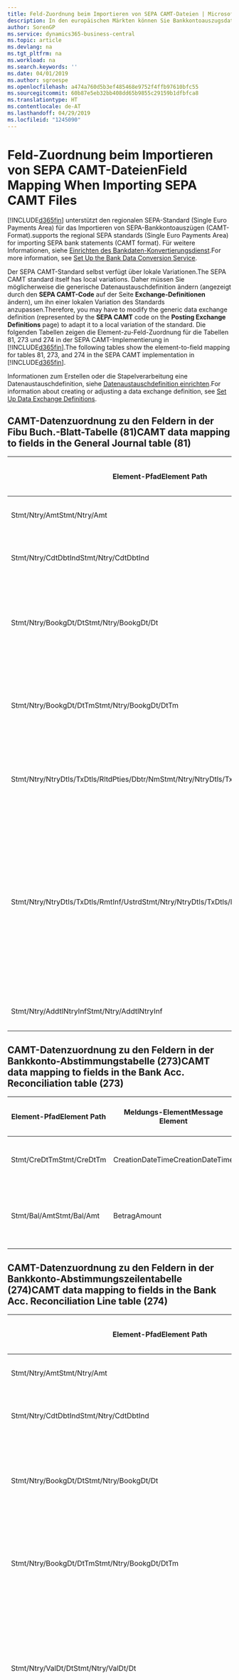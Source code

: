 ```yaml
---
title: Feld-Zuordnung beim Importieren von SEPA CAMT-Dateien | Microsoft Docs
description: In den europäischen Märkten können Sie Bankkontoauszugsdateien in den regionalen SEPA-Standards  (einzelner Eurozahlungs-Bereich) importieren.
author: SorenGP
ms.service: dynamics365-business-central
ms.topic: article
ms.devlang: na
ms.tgt_pltfrm: na
ms.workload: na
ms.search.keywords: ''
ms.date: 04/01/2019
ms.author: sgroespe
ms.openlocfilehash: a474a760d5b3ef485468e9752f4ffb97610bfc55
ms.sourcegitcommit: 60b87e5eb32bb408dd65b9855c29159b1dfbfca8
ms.translationtype: HT
ms.contentlocale: de-AT
ms.lasthandoff: 04/29/2019
ms.locfileid: "1245090"
---
```

# <a name="field-mapping-when-importing-sepa-camt-files"></a><span data-ttu-id="ff57b-103">Feld-Zuordnung beim Importieren von SEPA CAMT-Dateien</span><span class="sxs-lookup"><span data-stu-id="ff57b-103">Field Mapping When Importing SEPA CAMT Files</span></span>
[!INCLUDE[d365fin](includes/d365fin_md.md)] <span data-ttu-id="ff57b-104">unterstützt den regionalen SEPA-Standard (Single Euro Payments Area) für das Importieren von SEPA-Bankkontoauszügen (CAMT-Format).</span><span class="sxs-lookup"><span data-stu-id="ff57b-104">supports the regional SEPA standards (Single Euro Payments Area) for importing SEPA bank statements (CAMT format).</span></span> <span data-ttu-id="ff57b-105">Für weitere Informationen, siehe [Einrichten des Bankdaten-Konvertierungsdienst](bank-how-setup-bank-data-conversion-service.md).</span><span class="sxs-lookup"><span data-stu-id="ff57b-105">For more information, see [Set Up the Bank Data Conversion Service](bank-how-setup-bank-data-conversion-service.md).</span></span>  

 <span data-ttu-id="ff57b-106">Der SEPA CAMT-Standard selbst verfügt über lokale Variationen.</span><span class="sxs-lookup"><span data-stu-id="ff57b-106">The SEPA CAMT standard itself has local variations.</span></span> <span data-ttu-id="ff57b-107">Daher müssen Sie möglicherweise die generische Datenaustauschdefinition ändern (angezeigt durch den **SEPA CAMT-Code** auf der Seite **Exchange-Definitionen** ändern), um ihn einer lokalen Variation des Standards anzupassen.</span><span class="sxs-lookup"><span data-stu-id="ff57b-107">Therefore, you may have to modify the generic data exchange definition (represented by the **SEPA CAMT** code on the **Posting Exchange Definitions** page) to adapt it to a local variation of the standard.</span></span> <span data-ttu-id="ff57b-108">Die folgenden Tabellen zeigen die Element-zu-Feld-Zuordnung für die Tabellen 81, 273 und 274 in der SEPA CAMT-Implementierung in [!INCLUDE[d365fin](includes/d365fin_md.md)].</span><span class="sxs-lookup"><span data-stu-id="ff57b-108">The following tables show the element-to-field mapping for tables 81, 273, and 274 in the SEPA CAMT implementation in [!INCLUDE[d365fin](includes/d365fin_md.md)].</span></span>  

 <span data-ttu-id="ff57b-109">Informationen zum Erstellen oder die Stapelverarbeitung eine Datenaustauschdefinition, siehe [Datenaustauschdefinition einrichten](across-how-to-set-up-data-exchange-definitions.md).</span><span class="sxs-lookup"><span data-stu-id="ff57b-109">For information about creating or adjusting a data exchange definition, see [Set Up Data Exchange Definitions](across-how-to-set-up-data-exchange-definitions.md).</span></span>  

## <a name="camt-data-mapping-to-fields-in-the-general-journal-table-81"></a><span data-ttu-id="ff57b-110">CAMT-Datenzuordnung zu den Feldern in der Fibu Buch.-Blatt-Tabelle (81)</span><span class="sxs-lookup"><span data-stu-id="ff57b-110">CAMT data mapping to fields in the General Journal table (81)</span></span>  

|<span data-ttu-id="ff57b-111">Element-Pfad</span><span class="sxs-lookup"><span data-stu-id="ff57b-111">Element Path</span></span>|<span data-ttu-id="ff57b-112">Meldungs-Element</span><span class="sxs-lookup"><span data-stu-id="ff57b-112">Message Element</span></span>|<span data-ttu-id="ff57b-113">Datentyp</span><span class="sxs-lookup"><span data-stu-id="ff57b-113">Data Type</span></span>|<span data-ttu-id="ff57b-114">Beschreibung</span><span class="sxs-lookup"><span data-stu-id="ff57b-114">Description</span></span>|<span data-ttu-id="ff57b-115">Kennzeichen mit negativem Zeichen</span><span class="sxs-lookup"><span data-stu-id="ff57b-115">Negative-Sign Identifier</span></span>|<span data-ttu-id="ff57b-116">Feldnr.</span><span class="sxs-lookup"><span data-stu-id="ff57b-116">Field No.</span></span>|<span data-ttu-id="ff57b-117">Feldname</span><span class="sxs-lookup"><span data-stu-id="ff57b-117">Field Name</span></span>|  
|------------------|---------------------|---------------|-----------------|-------------------------------|---------------|----------------|  
|<span data-ttu-id="ff57b-118">Stmt/Ntry/Amt</span><span class="sxs-lookup"><span data-stu-id="ff57b-118">Stmt/Ntry/Amt</span></span>|<span data-ttu-id="ff57b-119">Betrag</span><span class="sxs-lookup"><span data-stu-id="ff57b-119">Amount</span></span>|<span data-ttu-id="ff57b-120">Dezimal</span><span class="sxs-lookup"><span data-stu-id="ff57b-120">Decimal</span></span>|<span data-ttu-id="ff57b-121">Der Geldbetrag im Bargeldposten</span><span class="sxs-lookup"><span data-stu-id="ff57b-121">The amount of money in the cash entry</span></span>||<span data-ttu-id="ff57b-122">13</span><span class="sxs-lookup"><span data-stu-id="ff57b-122">13</span></span>|<span data-ttu-id="ff57b-123">Betrag</span><span class="sxs-lookup"><span data-stu-id="ff57b-123">Amount</span></span>|  
|<span data-ttu-id="ff57b-124">Stmt/Ntry/CdtDbtInd</span><span class="sxs-lookup"><span data-stu-id="ff57b-124">Stmt/Ntry/CdtDbtInd</span></span>|<span data-ttu-id="ff57b-125">CreditDebitIndicator</span><span class="sxs-lookup"><span data-stu-id="ff57b-125">CreditDebitIndicator</span></span>|<span data-ttu-id="ff57b-126">Text</span><span class="sxs-lookup"><span data-stu-id="ff57b-126">Text</span></span>|<span data-ttu-id="ff57b-127">Gibt an, ob der Posten ein Habenbetrag oder ein Sollposten ist</span><span class="sxs-lookup"><span data-stu-id="ff57b-127">Indicates whether the entry is a credit or a debit entry</span></span>|<span data-ttu-id="ff57b-128">DBIT</span><span class="sxs-lookup"><span data-stu-id="ff57b-128">DBIT</span></span>|<span data-ttu-id="ff57b-129">13</span><span class="sxs-lookup"><span data-stu-id="ff57b-129">13</span></span>|<span data-ttu-id="ff57b-130">Betrag</span><span class="sxs-lookup"><span data-stu-id="ff57b-130">Amount</span></span>|  
|<span data-ttu-id="ff57b-131">Stmt/Ntry/BookgDt/Dt</span><span class="sxs-lookup"><span data-stu-id="ff57b-131">Stmt/Ntry/BookgDt/Dt</span></span>|<span data-ttu-id="ff57b-132">Datum</span><span class="sxs-lookup"><span data-stu-id="ff57b-132">Date</span></span>|<span data-ttu-id="ff57b-133">Datum</span><span class="sxs-lookup"><span data-stu-id="ff57b-133">Date</span></span>|<span data-ttu-id="ff57b-134">Das Datum der Buchung eines Postens auf einem Konto oder in den Büchern des Buchhaltungsservices.</span><span class="sxs-lookup"><span data-stu-id="ff57b-134">The date when an entry is posted to an account on the account servicer's books</span></span>||<span data-ttu-id="ff57b-135">5</span><span class="sxs-lookup"><span data-stu-id="ff57b-135">5</span></span>|<span data-ttu-id="ff57b-136">Buchungsdatum</span><span class="sxs-lookup"><span data-stu-id="ff57b-136">Posting Date</span></span>|  
|<span data-ttu-id="ff57b-137">Stmt/Ntry/BookgDt/DtTm</span><span class="sxs-lookup"><span data-stu-id="ff57b-137">Stmt/Ntry/BookgDt/DtTm</span></span>|<span data-ttu-id="ff57b-138">DateTime</span><span class="sxs-lookup"><span data-stu-id="ff57b-138">DateTime</span></span>|<span data-ttu-id="ff57b-139">DateTime</span><span class="sxs-lookup"><span data-stu-id="ff57b-139">DateTime</span></span>|<span data-ttu-id="ff57b-140">Das Datum und die Uhrzeit der Buchung eines Postens auf einem Konto oder in den Büchern des Buchhaltungsservices.</span><span class="sxs-lookup"><span data-stu-id="ff57b-140">The date and time when an entry is posted to an account on the account servicer's books</span></span>||<span data-ttu-id="ff57b-141">5</span><span class="sxs-lookup"><span data-stu-id="ff57b-141">5</span></span>|<span data-ttu-id="ff57b-142">Buchungsdatum</span><span class="sxs-lookup"><span data-stu-id="ff57b-142">Posting Date</span></span>|  
|<span data-ttu-id="ff57b-143">Stmt/Ntry/NtryDtls/TxDtls/RltdPties/Dbtr/Nm</span><span class="sxs-lookup"><span data-stu-id="ff57b-143">Stmt/Ntry/NtryDtls/TxDtls/RltdPties/Dbtr/Nm</span></span>|<span data-ttu-id="ff57b-144">Name</span><span class="sxs-lookup"><span data-stu-id="ff57b-144">Name</span></span>|<span data-ttu-id="ff57b-145">Text</span><span class="sxs-lookup"><span data-stu-id="ff57b-145">Text</span></span>|<span data-ttu-id="ff57b-146">Der Name der Partei, die einen Geldbetrag an das (wesentlichen) schuldet können</span><span class="sxs-lookup"><span data-stu-id="ff57b-146">The name of the party that owes an amount of money to the (ultimate) creditor</span></span>||<span data-ttu-id="ff57b-147">1221</span><span class="sxs-lookup"><span data-stu-id="ff57b-147">1221</span></span>|<span data-ttu-id="ff57b-148">Informationen Zahlender</span><span class="sxs-lookup"><span data-stu-id="ff57b-148">Payer Information</span></span>|  
|<span data-ttu-id="ff57b-149">Stmt/Ntry/NtryDtls/TxDtls/RmtInf/Ustrd</span><span class="sxs-lookup"><span data-stu-id="ff57b-149">Stmt/Ntry/NtryDtls/TxDtls/RmtInf/Ustrd</span></span>|<span data-ttu-id="ff57b-150">Unstrukturiert</span><span class="sxs-lookup"><span data-stu-id="ff57b-150">Unstructured</span></span>|<span data-ttu-id="ff57b-151">Text</span><span class="sxs-lookup"><span data-stu-id="ff57b-151">Text</span></span>|<span data-ttu-id="ff57b-152">Informationen, die angegeben werden, um Abgleichen/Abstimmung eines Postens mit den Artikeln zu aktivieren, die die Zahlung abgleichen soll, wie etwa Handelsrechnungen in einem Debitorensystem, in unstrukturierter Form.</span><span class="sxs-lookup"><span data-stu-id="ff57b-152">Information supplied to enable the matching/reconciliation of an entry with the items that the payment is intended to settle, such as commercial invoices in an accounts-receivable system, in an unstructured form</span></span>||<span data-ttu-id="ff57b-153">8</span><span class="sxs-lookup"><span data-stu-id="ff57b-153">8</span></span>|<span data-ttu-id="ff57b-154">Beschreibung</span><span class="sxs-lookup"><span data-stu-id="ff57b-154">Description</span></span>|  
|<span data-ttu-id="ff57b-155">Stmt/Ntry/AddtlNtryInf</span><span class="sxs-lookup"><span data-stu-id="ff57b-155">Stmt/Ntry/AddtlNtryInf</span></span>|<span data-ttu-id="ff57b-156">ZusätzlicheEingabeInformationen</span><span class="sxs-lookup"><span data-stu-id="ff57b-156">AdditionalEntryInformation</span></span>|<span data-ttu-id="ff57b-157">Text</span><span class="sxs-lookup"><span data-stu-id="ff57b-157">Text</span></span>|<span data-ttu-id="ff57b-158">Zusätzliche Informationen zu der Eingabe</span><span class="sxs-lookup"><span data-stu-id="ff57b-158">Additional information about the entry</span></span>||<span data-ttu-id="ff57b-159">1222</span><span class="sxs-lookup"><span data-stu-id="ff57b-159">1222</span></span>|<span data-ttu-id="ff57b-160">Transaktionsinformationen</span><span class="sxs-lookup"><span data-stu-id="ff57b-160">Transaction Information</span></span>|  

## <a name="camt-data-mapping-to-fields-in-the-bank-acc-reconciliation-table-273"></a><span data-ttu-id="ff57b-161">CAMT-Datenzuordnung zu den Feldern in der Bankkonto-Abstimmungstabelle (273)</span><span class="sxs-lookup"><span data-stu-id="ff57b-161">CAMT data mapping to fields in the Bank Acc. Reconciliation table (273)</span></span>  

|<span data-ttu-id="ff57b-162">Element-Pfad</span><span class="sxs-lookup"><span data-stu-id="ff57b-162">Element Path</span></span>|<span data-ttu-id="ff57b-163">Meldungs-Element</span><span class="sxs-lookup"><span data-stu-id="ff57b-163">Message Element</span></span>|<span data-ttu-id="ff57b-164">Datentyp</span><span class="sxs-lookup"><span data-stu-id="ff57b-164">Data Type</span></span>|<span data-ttu-id="ff57b-165">Beschreibung</span><span class="sxs-lookup"><span data-stu-id="ff57b-165">Description</span></span>|<span data-ttu-id="ff57b-166">Kennzeichen mit negativem Zeichen</span><span class="sxs-lookup"><span data-stu-id="ff57b-166">Negative-Sign Identifier</span></span>|<span data-ttu-id="ff57b-167">Feldnr.</span><span class="sxs-lookup"><span data-stu-id="ff57b-167">Field No.</span></span>|<span data-ttu-id="ff57b-168">Feldname</span><span class="sxs-lookup"><span data-stu-id="ff57b-168">Field Name</span></span>|  
|------------------|---------------------|---------------|-----------------|-------------------------------|---------------|----------------|  
|<span data-ttu-id="ff57b-169">Stmt/CreDtTm</span><span class="sxs-lookup"><span data-stu-id="ff57b-169">Stmt/CreDtTm</span></span>|<span data-ttu-id="ff57b-170">CreationDateTime</span><span class="sxs-lookup"><span data-stu-id="ff57b-170">CreationDateTime</span></span>|<span data-ttu-id="ff57b-171">Datum</span><span class="sxs-lookup"><span data-stu-id="ff57b-171">Date</span></span>|<span data-ttu-id="ff57b-172">Das Datum und die Uhrzeit der Erstellung der Nachricht.</span><span class="sxs-lookup"><span data-stu-id="ff57b-172">The date and time when the message was created</span></span>||<span data-ttu-id="ff57b-173">3</span><span class="sxs-lookup"><span data-stu-id="ff57b-173">3</span></span>|<span data-ttu-id="ff57b-174">Auszugsdatum</span><span class="sxs-lookup"><span data-stu-id="ff57b-174">Statement Date</span></span>|  
|<span data-ttu-id="ff57b-175">Stmt/Bal/Amt</span><span class="sxs-lookup"><span data-stu-id="ff57b-175">Stmt/Bal/Amt</span></span>|<span data-ttu-id="ff57b-176">Betrag</span><span class="sxs-lookup"><span data-stu-id="ff57b-176">Amount</span></span>|<span data-ttu-id="ff57b-177">Dezimal</span><span class="sxs-lookup"><span data-stu-id="ff57b-177">Decimal</span></span>|<span data-ttu-id="ff57b-178">Der Betrag, der aus den Nettobeträgen für alle Soll- und Habenposten resultiert</span><span class="sxs-lookup"><span data-stu-id="ff57b-178">The amount resulting from the netted amounts for all debit and credit entries</span></span>||<span data-ttu-id="ff57b-179">4</span><span class="sxs-lookup"><span data-stu-id="ff57b-179">4</span></span>|<span data-ttu-id="ff57b-180">Auszug Schluss-Saldo</span><span class="sxs-lookup"><span data-stu-id="ff57b-180">Statement Ending Balance</span></span>|  

## <a name="camt-data-mapping-to-fields-in-the-bank-acc-reconciliation-line-table-274"></a><span data-ttu-id="ff57b-181">CAMT-Datenzuordnung zu den Feldern in der Bankkonto-Abstimmungszeilentabelle (274)</span><span class="sxs-lookup"><span data-stu-id="ff57b-181">CAMT data mapping to fields in the Bank Acc. Reconciliation Line table (274)</span></span>  

|<span data-ttu-id="ff57b-182">Element-Pfad</span><span class="sxs-lookup"><span data-stu-id="ff57b-182">Element Path</span></span>|<span data-ttu-id="ff57b-183">Meldungs-Element</span><span class="sxs-lookup"><span data-stu-id="ff57b-183">Message Element</span></span>|<span data-ttu-id="ff57b-184">Datentyp</span><span class="sxs-lookup"><span data-stu-id="ff57b-184">Data Type</span></span>|<span data-ttu-id="ff57b-185">Beschreibung</span><span class="sxs-lookup"><span data-stu-id="ff57b-185">Description</span></span>|<span data-ttu-id="ff57b-186">Kennzeichen mit negativem Zeichen</span><span class="sxs-lookup"><span data-stu-id="ff57b-186">Negative-Sign Identifier</span></span>|<span data-ttu-id="ff57b-187">Feldnr.</span><span class="sxs-lookup"><span data-stu-id="ff57b-187">Field No.</span></span>|<span data-ttu-id="ff57b-188">Feldname</span><span class="sxs-lookup"><span data-stu-id="ff57b-188">Field Name</span></span>|  
|------------------|---------------------|---------------|-----------------|-------------------------------|---------------|----------------|  
|<span data-ttu-id="ff57b-189">Stmt/Ntry/Amt</span><span class="sxs-lookup"><span data-stu-id="ff57b-189">Stmt/Ntry/Amt</span></span>|<span data-ttu-id="ff57b-190">Betrag</span><span class="sxs-lookup"><span data-stu-id="ff57b-190">Amount</span></span>|<span data-ttu-id="ff57b-191">Dezimal</span><span class="sxs-lookup"><span data-stu-id="ff57b-191">Decimal</span></span>|<span data-ttu-id="ff57b-192">Der Geldbetrag im Bargeldposten</span><span class="sxs-lookup"><span data-stu-id="ff57b-192">The amount of money in the cash entry</span></span>||<span data-ttu-id="ff57b-193">7</span><span class="sxs-lookup"><span data-stu-id="ff57b-193">7</span></span>|<span data-ttu-id="ff57b-194">Auszugsbetrag</span><span class="sxs-lookup"><span data-stu-id="ff57b-194">Statement Amount</span></span>|  
|<span data-ttu-id="ff57b-195">Stmt/Ntry/CdtDbtInd</span><span class="sxs-lookup"><span data-stu-id="ff57b-195">Stmt/Ntry/CdtDbtInd</span></span>|<span data-ttu-id="ff57b-196">CreditDebitIndicator</span><span class="sxs-lookup"><span data-stu-id="ff57b-196">CreditDebitIndicator</span></span>|<span data-ttu-id="ff57b-197">Text</span><span class="sxs-lookup"><span data-stu-id="ff57b-197">Text</span></span>|<span data-ttu-id="ff57b-198">Gibt an, ob der Posten ein Habenbetrag oder ein Sollposten ist</span><span class="sxs-lookup"><span data-stu-id="ff57b-198">Indicates whether the entry is a credit or a debit entry</span></span>|<span data-ttu-id="ff57b-199">DBIT</span><span class="sxs-lookup"><span data-stu-id="ff57b-199">DBIT</span></span>|<span data-ttu-id="ff57b-200">7</span><span class="sxs-lookup"><span data-stu-id="ff57b-200">7</span></span>|<span data-ttu-id="ff57b-201">Auszugsbetrag</span><span class="sxs-lookup"><span data-stu-id="ff57b-201">Statement Amount</span></span>|  
|<span data-ttu-id="ff57b-202">Stmt/Ntry/BookgDt/Dt</span><span class="sxs-lookup"><span data-stu-id="ff57b-202">Stmt/Ntry/BookgDt/Dt</span></span>|<span data-ttu-id="ff57b-203">Datum</span><span class="sxs-lookup"><span data-stu-id="ff57b-203">Date</span></span>|<span data-ttu-id="ff57b-204">Datum</span><span class="sxs-lookup"><span data-stu-id="ff57b-204">Date</span></span>|<span data-ttu-id="ff57b-205">Das Datum der Buchung eines Postens auf einem Konto oder in den Büchern des Buchhaltungsservices.</span><span class="sxs-lookup"><span data-stu-id="ff57b-205">The date when an entry is posted to an account on the account servicer's books</span></span>||<span data-ttu-id="ff57b-206">5</span><span class="sxs-lookup"><span data-stu-id="ff57b-206">5</span></span>|<span data-ttu-id="ff57b-207">Transaktionsdatum</span><span class="sxs-lookup"><span data-stu-id="ff57b-207">Transaction Date</span></span>|  
|<span data-ttu-id="ff57b-208">Stmt/Ntry/BookgDt/DtTm</span><span class="sxs-lookup"><span data-stu-id="ff57b-208">Stmt/Ntry/BookgDt/DtTm</span></span>|<span data-ttu-id="ff57b-209">DateTime</span><span class="sxs-lookup"><span data-stu-id="ff57b-209">DateTime</span></span>|<span data-ttu-id="ff57b-210">DateTime</span><span class="sxs-lookup"><span data-stu-id="ff57b-210">DateTime</span></span>|<span data-ttu-id="ff57b-211">Das Datum und die Uhrzeit der Buchung eines Postens auf einem Konto oder in den Büchern des Buchhaltungsservices.</span><span class="sxs-lookup"><span data-stu-id="ff57b-211">The date and time when an entry is posted to an account on the account servicer's books</span></span>||<span data-ttu-id="ff57b-212">5</span><span class="sxs-lookup"><span data-stu-id="ff57b-212">5</span></span>|<span data-ttu-id="ff57b-213">Transaktionsdatum</span><span class="sxs-lookup"><span data-stu-id="ff57b-213">Transaction Date</span></span>|  
|<span data-ttu-id="ff57b-214">Stmt/Ntry/ValDt/Dt</span><span class="sxs-lookup"><span data-stu-id="ff57b-214">Stmt/Ntry/ValDt/Dt</span></span>|<span data-ttu-id="ff57b-215">Datum</span><span class="sxs-lookup"><span data-stu-id="ff57b-215">Date</span></span>|<span data-ttu-id="ff57b-216">Datum</span><span class="sxs-lookup"><span data-stu-id="ff57b-216">Date</span></span>|<span data-ttu-id="ff57b-217">Das Datum, an dem Anlagen für den Kontobesitzer im Falle eines Habenpostens verfügbar sind oder oder im Falle eines Sollpostens nicht mehr verfügbar sind.</span><span class="sxs-lookup"><span data-stu-id="ff57b-217">The date when assets become available to the account owner in case of a credit entry, or cease to be available to the account owner in case of a debit entry</span></span>||<span data-ttu-id="ff57b-218">12</span><span class="sxs-lookup"><span data-stu-id="ff57b-218">12</span></span>|<span data-ttu-id="ff57b-219">Valutadatum</span><span class="sxs-lookup"><span data-stu-id="ff57b-219">Value Date</span></span>|  
|<span data-ttu-id="ff57b-220">Stmt/Ntry/ValDt/DtTm</span><span class="sxs-lookup"><span data-stu-id="ff57b-220">Stmt/Ntry/ValDt/DtTm</span></span>|<span data-ttu-id="ff57b-221">DateTime</span><span class="sxs-lookup"><span data-stu-id="ff57b-221">DateTime</span></span>|<span data-ttu-id="ff57b-222">DateTime</span><span class="sxs-lookup"><span data-stu-id="ff57b-222">DateTime</span></span>|<span data-ttu-id="ff57b-223">Das Datum und die Uhrzeit, wenn Anlagen für den Kontobesitzer im Falle eines Habenpostens verfügbar sind oder oder im Falle eines Sollpostens nicht mehr verfügbar sind.</span><span class="sxs-lookup"><span data-stu-id="ff57b-223">The date and time when assets become available to the account owner in case of a credit entry, or cease to be available to the account owner in case of a debit entry</span></span>||<span data-ttu-id="ff57b-224">12</span><span class="sxs-lookup"><span data-stu-id="ff57b-224">12</span></span>|<span data-ttu-id="ff57b-225">Valutadatum</span><span class="sxs-lookup"><span data-stu-id="ff57b-225">Value Date</span></span>|  
|<span data-ttu-id="ff57b-226">Stmt/Ntry/NtryDtls/TxDtls/RltdPties/Dbtr/Nm</span><span class="sxs-lookup"><span data-stu-id="ff57b-226">Stmt/Ntry/NtryDtls/TxDtls/RltdPties/Dbtr/Nm</span></span>|<span data-ttu-id="ff57b-227">Name</span><span class="sxs-lookup"><span data-stu-id="ff57b-227">Name</span></span>|<span data-ttu-id="ff57b-228">Text</span><span class="sxs-lookup"><span data-stu-id="ff57b-228">Text</span></span>|<span data-ttu-id="ff57b-229">Der Name der Partei, die einen Geldbetrag an das (wesentlichen) schuldet können</span><span class="sxs-lookup"><span data-stu-id="ff57b-229">The name of the party that owes an amount of money to the (ultimate) creditor</span></span>||<span data-ttu-id="ff57b-230">15</span><span class="sxs-lookup"><span data-stu-id="ff57b-230">15</span></span>|<span data-ttu-id="ff57b-231">Informationen Zahlender</span><span class="sxs-lookup"><span data-stu-id="ff57b-231">Payer Information</span></span>|  
|<span data-ttu-id="ff57b-232">Stmt/Ntry/NtryDtls/TxDtls/RmtInf/Ustrd</span><span class="sxs-lookup"><span data-stu-id="ff57b-232">Stmt/Ntry/NtryDtls/TxDtls/RmtInf/Ustrd</span></span>|<span data-ttu-id="ff57b-233">Unstrukturiert</span><span class="sxs-lookup"><span data-stu-id="ff57b-233">Unstructured</span></span>|<span data-ttu-id="ff57b-234">Text</span><span class="sxs-lookup"><span data-stu-id="ff57b-234">Text</span></span>|<span data-ttu-id="ff57b-235">Informationen, die angegeben werden, um Abgleichen/Abstimmung eines Postens mit den Artikeln zu aktivieren, die die Zahlung abgleichen soll, wie etwa Handelsrechnungen in einem Debitorensystem, in unstrukturierter Form.</span><span class="sxs-lookup"><span data-stu-id="ff57b-235">Information supplied to enable the matching/reconciliation of an entry with the items that the payment is intended to settle, such as commercial invoices in an accounts-receivable system, in an unstructured form</span></span>||<span data-ttu-id="ff57b-236">6</span><span class="sxs-lookup"><span data-stu-id="ff57b-236">6</span></span>|<span data-ttu-id="ff57b-237">Beschreibung</span><span class="sxs-lookup"><span data-stu-id="ff57b-237">Description</span></span>|  
|<span data-ttu-id="ff57b-238">Stmt/Ntry/AddtlNtryInf</span><span class="sxs-lookup"><span data-stu-id="ff57b-238">Stmt/Ntry/AddtlNtryInf</span></span>|<span data-ttu-id="ff57b-239">ZusätzlicheEingabeInformationen</span><span class="sxs-lookup"><span data-stu-id="ff57b-239">AdditionalEntryInformation</span></span>|<span data-ttu-id="ff57b-240">Text</span><span class="sxs-lookup"><span data-stu-id="ff57b-240">Text</span></span>|<span data-ttu-id="ff57b-241">Zusätzliche Informationen zu der Eingabe</span><span class="sxs-lookup"><span data-stu-id="ff57b-241">Additional information about the entry</span></span>||<span data-ttu-id="ff57b-242">16</span><span class="sxs-lookup"><span data-stu-id="ff57b-242">16</span></span>|<span data-ttu-id="ff57b-243">Transaktionsinformationen</span><span class="sxs-lookup"><span data-stu-id="ff57b-243">Transaction Information</span></span>|  

 <span data-ttu-id="ff57b-244">Elemente im **Ntry**-Knoten, die in [!INCLUDE[d365fin](includes/d365fin_md.md)] importiert, aber nicht mit einem Feld verknüpft werden, werden in der **Exch.Spaltendefinition buchen**-Tabelle gespeichert.</span><span class="sxs-lookup"><span data-stu-id="ff57b-244">Elements in the **Ntry** node that are imported into [!INCLUDE[d365fin](includes/d365fin_md.md)] but not mapped to any fields are stored in the **Posting Exch. Column Def** table.</span></span> <span data-ttu-id="ff57b-245">Benutzer können diese Elemente **Zahlungsabstimmungsbuch.-Blatt**, **Zahlungsausgleich** und **Bankkonto Abstimmen** Seiten anzeigen, indem sie die **Details zur Bankauszugsposition** Aktion auswählen.</span><span class="sxs-lookup"><span data-stu-id="ff57b-245">Users can view these elements from the **Payment Reconciliation Journal**, **Payment Application**, and **Bank Acc. Reconciliation** pages by choosing the **Bank Statement Line Details** action.</span></span> <span data-ttu-id="ff57b-246">Weitere Informationen finden Sie unter [Abstimmen von Zahlungen mithilfe der automatischen Anwendung](receivables-how-reconcile-payments-auto-application.md).</span><span class="sxs-lookup"><span data-stu-id="ff57b-246">For more information, see [Reconcile Payments Using Automatic Application](receivables-how-reconcile-payments-auto-application.md).</span></span>  
## <a name="see-also"></a><span data-ttu-id="ff57b-247">Siehe auch</span><span class="sxs-lookup"><span data-stu-id="ff57b-247">See Also</span></span>  
[<span data-ttu-id="ff57b-248">Einrichten eines Datenaustauschs</span><span class="sxs-lookup"><span data-stu-id="ff57b-248">Setting Up Data Exchange</span></span>](across-set-up-data-exchange.md)  
[<span data-ttu-id="ff57b-249">Daten elektronisch austauschen</span><span class="sxs-lookup"><span data-stu-id="ff57b-249">Exchanging Data Electronically</span></span>](across-data-exchange.md)  
<span data-ttu-id="ff57b-250">[Einrichten des Bankdaten-Konvertierungsdienst](bank-how-setup-bank-data-conversion-service.md) </span><span class="sxs-lookup"><span data-stu-id="ff57b-250">[Set Up the Bank Data Conversion Service](bank-how-setup-bank-data-conversion-service.md) </span></span>  
[<span data-ttu-id="ff57b-251">Verwenden von XML-Schemata zur Vorbereitung der Datenaustauschdefinitionen</span><span class="sxs-lookup"><span data-stu-id="ff57b-251">Use XML Schemas to Prepare Data Exchange Definitions</span></span>](across-how-to-use-xml-schemas-to-prepare-data-exchange-definitions.md)  
[<span data-ttu-id="ff57b-252">Abstimmen von Zahlungen mithilfe der automatischen Anwendung</span><span class="sxs-lookup"><span data-stu-id="ff57b-252">Reconcile Payments Using Automatic Application</span></span>](receivables-how-reconcile-payments-auto-application.md)  
